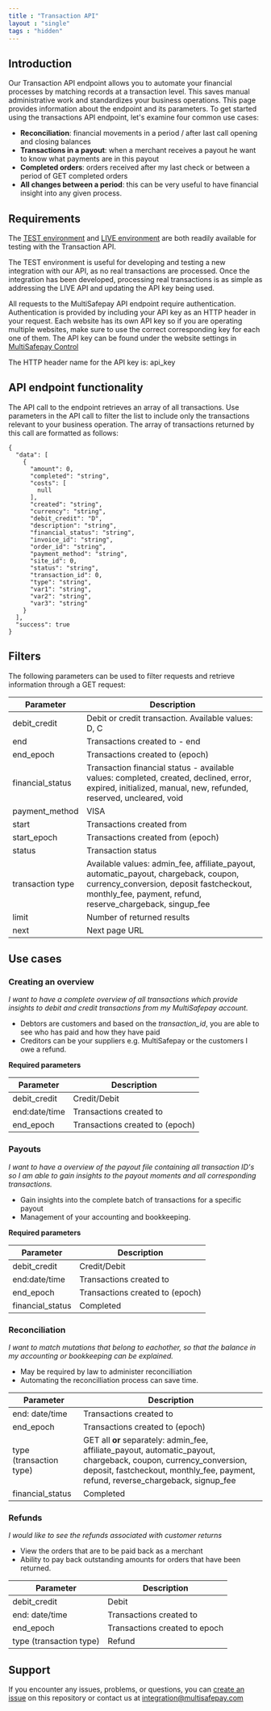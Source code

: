 ```yaml
---
title : "Transaction API"
layout : "single"
tags : "hidden"
---
```


## Introduction

Our Transaction API endpoint allows you to automate your financial processes by matching records at a transaction level. This saves manual administrative work and standardizes your business operations. This page provides information about the endpoint and its parameters. To get started using the transactions API endpoint, let's examine four common use cases:

* **Reconciliation**: financial movements in a period / after last call opening and closing balances
* **Transactions in a payout**: when a merchant receives a payout he want to know what payments are in this payout
* **Completed orders**: orders received after my last check or between a period of GET completed orders
* **All changes between a period**: this can be very useful to have financial insight into any given process.


## Requirements

The [TEST environment](https://testmerchant.multisafepay.com/) and [LIVE environment](https://merchant.multisafepay.com/) are both readily available for testing with the Transaction API.

The TEST environment is useful for developing and testing a new integration with our API, as no real transactions are processed. Once the integration has been developed, processing real transactions is as simple as addressing the LIVE API and updating the API key being used.

All requests to the MultiSafepay API endpoint require authentication. Authentication is provided by including your API key as an HTTP header in your request. Each website has its own API key so if you are operating multiple websites, make sure to use the correct corresponding key for each one of them. The API key can be found under the website settings in [MultiSafepay Control](https://merchant.multisafepay.com/)

The HTTP header name for the API key is: api_key

## API endpoint functionality

The API call to the endpoint retrieves an array of all transactions. Use parameters in the API call to filter the list to include only the transactions relevant to your business operation. The array of transactions returned by this call are formatted as follows:

```
{
  "data": [
    {
      "amount": 0,
      "completed": "string",
      "costs": [
        null
      ],
      "created": "string",
      "currency": "string",
      "debit_credit": "D",
      "description": "string",
      "financial_status": "string",
      "invoice_id": "string",
      "order_id": "string",
      "payment_method": "string",
      "site_id": 0,
      "status": "string",
      "transaction_id": 0,
      "type": "string",
      "var1": "string",
      "var2": "string",
      "var3": "string"
    }
  ],
  "success": true
}
```

## Filters 

The following parameters can be used to filter requests and retrieve information through a GET request:

| Parameter | Description                  |
|------------------|-----------------------|
| debit_credit     | Debit or credit transaction. Available values: D, C              |
| end     | Transactions created to - end          |
| end_epoch     | Transactions created to (epoch)                  |
| financial_status                               |  Transaction financial status - available values: completed, created, declined, error, expired, initialized, manual, new, refunded, reserved, uncleared, void                |
| payment_method                              | VISA                   |
| start                              |Transactions created from                  |
| start_epoch                              | Transactions created from (epoch)                 |
| status                              |  Transaction status                 |
| transaction type                              | Available values: admin_fee, affiliate_payout, automatic_payout, chargeback, coupon, currency_conversion, deposit fastcheckout, monthly_fee, payment, refund, reserve_chargeback, singup_fee                  |
| limit                               | Number of returned results                  |
| next                              |  Next page URL                  |

## Use cases

### Creating an overview

_I want to have a complete overview of all transactions which provide insights to debit and credit transactions from my MultiSafepay account._

* Debtors are customers and based on the *transaction_id*, you are able to see who has paid and how they have paid
* Creditors can be your suppliers e.g. MultiSafepay or the customers I owe a refund.

__Required parameters__

| Parameter  | Description                  |
|------------------|-----------------------|
| debit_credit            |  Credit/Debit         |
| end:date/time              |  Transactions created to         |
| end_epoch           |  Transactions created to (epoch)         |


### Payouts

 _I want to have a overview of the payout file containing all transaction ID's so I am able to gain insights to the payout moments and all corresponding transactions._

* Gain insights into the complete batch of transactions for a specific payout
* Management of your accounting and bookkeeping.


__Required parameters__

| Parameter  | Description                  |
|------------------|-----------------------|
| debit_credit            |  Credit/Debit         |
| end:date/time              |  Transactions created to         |
| end_epoch           |  Transactions created to (epoch)         |
| financial_status           |  Completed         |


### Reconciliation

_I want to match mutations that belong to eachother, so that the balance in my accounting or bookkeeping can be explained._

* May be required by law to administer reconcilliation
* Automating the reconcilliation process can save time.

| Parameter  | Description                  |
|------------------|-----------------------|
| end: date/time            |  Transactions created to       |
| end_epoch              |  Transactions created to (epoch)         |
| type (transaction type)          |  GET all __or__ separately: admin_fee, affiliate_payout, automatic_payout, chargeback, coupon, currency_conversion, deposit, fastcheckout, monthly_fee, payment, refund, reverse_chargeback, signup_fee         |
| financial_status           |  Completed         |

### Refunds

_I would like to see the refunds associated with customer returns_

* View the orders that are to be paid back as a merchant
* Ability to pay back outstanding amounts for orders that have been returned.

| Parameter  | Description                  |
|------------------|-----------------------|
| debit_credit           |  Debit       |
| end: date/time              |  Transactions created to          |
| end_epoch          |  Transactions created to epoch         |
| type (transaction type)           |  Refund         |



## Support

If you encounter any issues, problems, or questions, you can [create an issue](https://github.com/MultiSafepay/docs/blob/master/content/tools/transaction-api/) on this repository or contact us at <integration@multisafepay.com>
